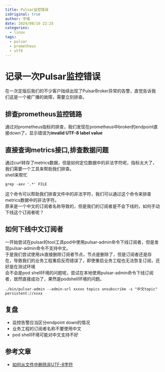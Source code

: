 ```yaml
---
title: Pulsar监控错误
isOriginal: true
author: 宇峰
date: 2024/08/16 22:25
categories:
  - linux
tags:
  - pulsar
  - prometheus
  - utf8
---
```

# 记录一次Pulsar监控错误
在一次定版后我们的不少客户陆续出现了PulsarBroker异常的告警，直觉告诉我们这是一个被广播的故障，需要立刻排查。
## 排查prometheus监控链路
通过对prometheus指标的排查，我们发现在prometheus中broker的endpoint直接down了，显示错误为**invalid UTF-8 label value**
## 直接查询metrics接口,排查数据问题
通过curl转存了metrics数据，但是如何定位数据中的非法字符呢，指标太大了，我们需要一个工具来帮助我们排查。   
shell来帮忙
```shell
grep -axv '.*' FILE
```
这个命令可以帮助我们排查文件中的非法字符，我们可以通过这个命令来排查metrics数据中的非法字符。  
原来是一个中文的订阅者名称导致的，但是我们的订阅者是不会下线的，如何手动下线这个订阅者呢？   
## 如何下线中文订阅者
一开始尝试在pulsar的tool工具pod中使用pulsar-admin命令下线订阅者，但是发现pulsar-admin命令不支持中文。   
于是我们尝试使用zk直接删除订阅者节点，节点是删除了，但是订阅者还是存在，导致我们的业务工程重启反而错误了，即使重启业务工程也无法恢复订阅，还好是在测试环境  
会不会是pod shell环境的问题呢，尝试在本地使用pulsar-admin命令下线订阅者，居然直接成功了，果然是podshell环境的问题。
```shell
./bin/pulsar-admin --admin-url xxxxx topics unsubscribe -s "中文topic" persistent://xxxx
```
## 复盘
- 监控告警应当区分endpoint down的情况
- 业务工程的订阅者名称不要使用中文
- pod shell环境可能对中文支持不好
## 参考文章
- [如何从文件中删除非UTF-8字符](https://www.itcodingman.com/remove_non_utf_8_characters/)
